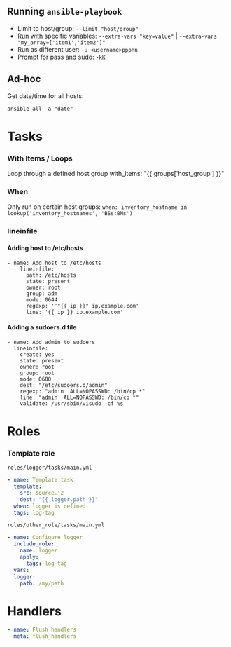 ## Running `ansible-playbook`
* Limit to host/group: `--limit "host/group"`
* Run with specific variables: `--extra-vars "key=value"` | `--extra-vars "my_array=['item1','item2']"`
* Run as different user: `-u <username>pppnn`
* Prompt for pass and sudo: `-kK`

## Ad-hoc
Get date/time for all hosts:
```
ansible all -a "date"
```

# Tasks
### With Items / Loops
Loop through a defined host group
with_items: "{{ groups['host_group'] }}"

### When
Only run on certain host groups: `when: inventory_hostname in lookup('inventory_hostnames', 'BSs:BMs')`

### lineinfile
#### Adding host to /etc/hosts
```
- name: Add host to /etc/hosts
    lineinfile:
      path: /etc/hosts
      state: present
      owner: root
      group: adm
      mode: 0644
      regexp: '^"{{ ip }}" ip.example.com'
      line: '{{ ip }} ip.example.com'
```
#### Adding a sudoers.d file
```
- name: Add admin to sudoers
  lineinfile:
    create: yes
    state: present
    owner: root
    group: root
    mode: 0600
    dest: "/etc/sudoers.d/admin"
    regexp: "admin  ALL=NOPASSWD: /bin/cp *"
    line: "admin  ALL=NOPASSWD: /bin/cp *"
    validate: /usr/sbin/visudo -cf %s
```

# Roles
### Template role
`roles/logger/tasks/main.yml`
```yml
- name: Template task
  template:
    src: source.j2
    dest: "{{ logger.path }}"
  when: logger is defined
  tags: log-tag
```
`roles/other_role/tasks/main.yml`
```yml
- name: Configure logger
  include_role:
    name: logger
    apply:
      tags: log-tag
  vars:
  logger:
    path: /my/path
```

# Handlers
```yml
- name: Flush handlers
  meta: flush_handlers
```
